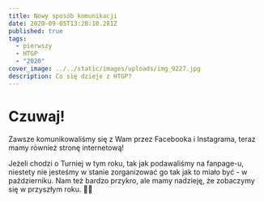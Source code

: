 ```yaml
---
title: Nowy sposób komunikacji
date: 2020-09-05T13:28:10.281Z
published: true
tags:
  - pierwszy
  - HTGP
  - "2020"
cover_image: ../../static/images/uploads/img_9227.jpg
description: Co się dzieje z HTGP?
---
```

# **Czuwaj!**

Zawsze komunikowaliśmy się z Wam przez Facebooka i Instagrama, teraz mamy również stronę internetową! 

Jeżeli chodzi o Turniej w tym roku, tak jak podawaliśmy na fanpage-u, niestety nie jesteśmy w stanie zorganizować go tak jak to miało być - w październiku. Nam też bardzo przykro, ale mamy nadzieję, że zobaczymy się w przyszłym roku. 💖🔥